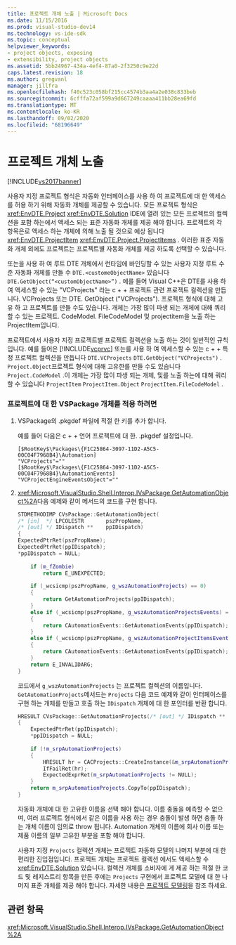 ```yaml
---
title: 프로젝트 개체 노출 | Microsoft Docs
ms.date: 11/15/2016
ms.prod: visual-studio-dev14
ms.technology: vs-ide-sdk
ms.topic: conceptual
helpviewer_keywords:
- project objects, exposing
- extensibility, project objects
ms.assetid: 5bb24967-434a-4ef4-87a0-2f3250c9e22d
caps.latest.revision: 18
ms.author: gregvanl
manager: jillfra
ms.openlocfilehash: f40c523c058bf215cc4574b3aa4a2e038c833beb
ms.sourcegitcommit: 6cfffa72af599a9d667249caaaa411bb28ea69fd
ms.translationtype: MT
ms.contentlocale: ko-KR
ms.lasthandoff: 09/02/2020
ms.locfileid: "68196649"
---
```

# <a name="exposing-project-objects"></a>프로젝트 개체 노출
[!INCLUDE[vs2017banner](../../includes/vs2017banner.md)]

사용자 지정 프로젝트 형식은 자동화 인터페이스를 사용 하 여 프로젝트에 대 한 액세스를 허용 하기 위해 자동화 개체를 제공할 수 있습니다. 모든 프로젝트 형식은 <xref:EnvDTE.Project> <xref:EnvDTE.Solution> IDE에 열려 있는 모든 프로젝트의 컬렉션을 포함 하는에서 액세스 되는 표준 자동화 개체를 제공 해야 합니다. 프로젝트의 각 항목은로 액세스 하는 개체에 의해 노출 될 것으로 예상 됩니다 <xref:EnvDTE.ProjectItem> <xref:EnvDTE.Project.ProjectItems> . 이러한 표준 자동화 개체 외에도 프로젝트는 프로젝트별 자동화 개체를 제공 하도록 선택할 수 있습니다.  
  
 또는을 사용 하 여 루트 DTE 개체에서 런타임에 바인딩할 수 있는 사용자 지정 루트 수준 자동화 개체를 만들 수 `DTE.<customeObjectName>` 있습니다 `DTE.GetObject(“<customObjectName>”)` . 예를 들어 Visual C++은 DTE를 사용 하 여 액세스할 수 있는 "VCProjects" 라는 c + + 프로젝트 관련 프로젝트 컬렉션을 만듭니다. VCProjects 또는 DTE. GetObject ("VCProjects"). 프로젝트 형식에 대해 고유 하 고 프로젝트를 만들 수도 있습니다. 개체는 가장 많이 파생 되는 개체에 대해 쿼리할 수 있는 프로젝트. CodeModel. FileCodeModel 및 projectitem을 노출 하는 ProjectItem입니다.  
  
 프로젝트에서 사용자 지정 프로젝트별 프로젝트 컬렉션을 노출 하는 것이 일반적인 규칙입니다. 예를 들어은 [!INCLUDE[vcprvc](../../includes/vcprvc-md.md)] 또는를 사용 하 여 액세스할 수 있는 c + + 특정 프로젝트 컬렉션을 만듭니다 `DTE.VCProjects` `DTE.GetObject("VCProjects")` . `Project.Object`프로젝트 형식에 대해 고유한를 만들 수도 있습니다 `Project.CodeModel` .이 개체는 가장 많이 파생 되는 개체, 및를 노출 하는에 대해 쿼리할 수 있습니다 `ProjectItem` `ProjectItem.Object` `ProjectItem.FileCodeModel` .  
  
### <a name="to-contribute-a-vspackage-specific-object-for-a-project"></a>프로젝트에 대 한 VSPackage 개체를 적용 하려면  
  
1. VSPackage의 .pkgdef 파일에 적절 한 키를 추가 합니다.  
  
     예를 들어 다음은 c + + 언어 프로젝트에 대 한. .pkgdef 설정입니다.  
  
    ```  
    [$RootKey$\Packages\{F1C25864-3097-11D2-A5C5-00C04F7968B4}\Automation]  
    "VCProjects"=""  
    [$RootKey$\Packages\{F1C25864-3097-11D2-A5C5-00C04F7968B4}\AutomationEvents]  
    "VCProjectEngineEventsObject"=""  
    ```  
  
2. <xref:Microsoft.VisualStudio.Shell.Interop.IVsPackage.GetAutomationObject%2A>다음 예제와 같이 메서드의 코드를 구현 합니다.  
  
    ```cpp  
    STDMETHODIMP CVsPackage::GetAutomationObject(  
    /* [in]  */ LPCOLESTR       pszPropName,   
    /* [out] */ IDispatch **    ppIDispatch)  
    {  
    ExpectedPtrRet(pszPropName);  
    ExpectedPtrRet(ppIDispatch);  
    *ppIDispatch = NULL;  
  
        if (m_fZombie)  
            return E_UNEXPECTED;  
  
        if (_wcsicmp(pszPropName, g_wszAutomationProjects) == 0)  
        {  
            return GetAutomationProjects(ppIDispatch);  
        }  
        else if (_wcsicmp(pszPropName, g_wszAutomationProjectsEvents) == 0)  
        {  
            return CAutomationEvents::GetAutomationEvents(ppIDispatch);  
        }  
        else if (_wcsicmp(pszPropName, g_wszAutomationProjectItemsEvents) == 0)  
        {  
            return CAutomationEvents::GetAutomationEvents(ppIDispatch);  
        }  
        return E_INVALIDARG;  
    }   
    ```  
  
     코드에서 `g_wszAutomationProjects` 는 프로젝트 컬렉션의 이름입니다. `GetAutomationProjects`메서드는 `Projects` 다음 코드 예제와 같이 인터페이스를 구현 하는 개체를 만들고 호출 하는 `IDispatch` 개체에 대 한 포인터를 반환 합니다.  
  
    ```cpp  
    HRESULT CVsPackage::GetAutomationProjects(/* [out] */ IDispatch ** ppIDispatch)  
    {  
        ExpectedPtrRet(ppIDispatch);  
        *ppIDispatch = NULL;  
  
        if (!m_srpAutomationProjects)  
        {  
            HRESULT hr = CACProjects::CreateInstance(&m_srpAutomationProjects);  
            IfFailRet(hr);  
            ExpectedExprRet(m_srpAutomationProjects != NULL);  
        }  
        return m_srpAutomationProjects.CopyTo(ppIDispatch);  
    }  
    ```  
  
     자동화 개체에 대 한 고유한 이름을 선택 해야 합니다. 이름 충돌을 예측할 수 없으며, 여러 프로젝트 형식에서 같은 이름을 사용 하는 경우 충돌이 발생 하면 충돌 하는 개체 이름이 임의로 throw 됩니다. Automation 개체의 이름에 회사 이름 또는 제품 이름의 일부 고유한 부분을 포함 해야 합니다.  
  
     사용자 지정 `Projects` 컬렉션 개체는 프로젝트 자동화 모델의 나머지 부분에 대 한 편리한 진입점입니다. 프로젝트 개체는 프로젝트 컬렉션 에서도 액세스할 수 <xref:EnvDTE.Solution> 있습니다. 컬렉션 개체를 소비자에 게 제공 하는 적절 한 코드 및 레지스트리 항목을 만든 후에는 `Projects` 구현에서 프로젝트 모델에 대 한 나머지 표준 개체를 제공 해야 합니다. 자세한 내용은 [프로젝트 모델링](../../extensibility/internals/project-modeling.md)을 참조 하세요.  
  
## <a name="see-also"></a>관련 항목  
 <xref:Microsoft.VisualStudio.Shell.Interop.IVsPackage.GetAutomationObject%2A>

